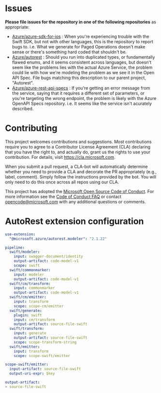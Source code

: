 # Issues
**Please file issues for the repository in one of the following repositories** as appropriate:

  - [Azure/azure-sdk-for-ios](https://github.com/Azure/azure-sdk-for-ios/issues) : When you're experiencing trouble with the Swift SDK, but not with other languages, this is the repository to report bugs to. i.e. What we generate for Paged Operations doesn't make sense or there's something hard coded that shouldn't be.
  - [Azure/autorest](https://github.com/Azure/autorest) : Should you run into duplicated types, or fundamentally flawed enums, and it seems consistent across languages, but doesn't seem like the problems lies with the actual Azure Service, the problem could lie with how we're modeling the problem as we see it in the Open API Spec. File bugs matching this description to our parent project, "Autorest".
  - [Azure/azure-rest-api-specs](https://github.com/Azure/azure-rest-api-specs) : If you're getting an error message from the service, saying that it requires a different set of parameters, or you're targeting the wrong endpoint, the problem is likely with the Azure OpenAPI Specs repository. i.e. It seems like the service isn't acurately described.

# Contributing

This project welcomes contributions and suggestions.  Most contributions require you to agree to a
Contributor License Agreement (CLA) declaring that you have the right to, and actually do, grant us
the rights to use your contribution. For details, visit https://cla.microsoft.com.

When you submit a pull request, a CLA-bot will automatically determine whether you need to provide
a CLA and decorate the PR appropriately (e.g., label, comment). Simply follow the instructions
provided by the bot. You will only need to do this once across all repos using our CLA.

This project has adopted the [Microsoft Open Source Code of Conduct](https://opensource.microsoft.com/codeofconduct/).
For more information see the [Code of Conduct FAQ](https://opensource.microsoft.com/codeofconduct/faq/) or
contact [opencode@microsoft.com](mailto:opencode@microsoft.com) with any additional questions or comments.

# AutoRest extension configuration

``` yaml
use-extension:
  "@microsoft.azure/autorest.modeler": "2.1.22"

pipeline:
  swift/modeler:
    input: swagger-document/identity
    output-artifact: code-model-v1
    scope: swift
  swift/commonmarker:
    input: modeler
    output-artifact: code-model-v1
  swift/cm/transform:
    input: commonmarker
    output-artifact: code-model-v1
  swift/cm/emitter:
    input: transform
    scope: scope-cm/emitter
  swift/generate:
    plugin: swift
    input: cm/transform
    output-artifact: source-file-swift
  swift/transform:
    input: generate
    output-artifact: source-file-swift
    scope: scope-transform-string
  swift/emitter:
    input: transform
    scope: scope-swift/emitter

scope-swift/emitter:
  input-artifact: source-file-swift
  output-uri-expr: $key

output-artifact:
- source-file-swift
```

